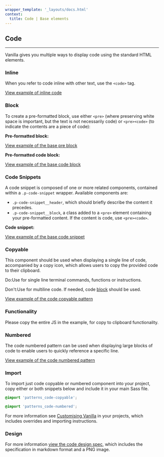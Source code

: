 ```yaml
---
wrapper_template: '_layouts/docs.html'
context:
  title: Code | Base elements
---
```


## Code

<hr>

Vanilla gives you multiple ways to display code using the standard HTML elements.

### Inline

When you refer to code inline with other text, use the <code>&lt;code></code> tag.

<div class="embedded-example"><a href="/docs/examples/base/code-inline/" class="js-example">
View example of inline code
</a></div>

### Block

To create a pre-formatted block, use either `<pre>` (where preserving white space is important, but the text is not necessarily code) or `<pre><code>` (to indicate the contents are a piece of code):

**Pre-formatted block:**

<div class="embedded-example"><a href="/docs/examples/base/pre/" class="js-example">
View example of the base pre block
</a></div>

**Pre-formatted code block:**

<div class="embedded-example"><a href="/docs/examples/base/code-block/" class="js-example">
View example of the base code block
</a></div>

### Code Snippets

A code snippet is composed of one or more related components, contained within a `.p-code-snippet` wrapper. Available components are:

<!-- more to come after this initial example: dropdowns, block--numbered, command prompt etc -->

- `.p-code-snippet__header`, which should briefly describe the content it precedes.
- `.p-code-snippet__block`, a class added to a `<pre>` element containing your pre-formatted content. If the content is code, use `<pre><code>`.

**Code snippet:**

<div class="embedded-example"><a href="/docs/examples/patterns/code-snippet/code-snippet" class="js-example">
View example of the base code snippet
</a></div>

### Copyable

This component should be used when displaying a single line of code, accompanied by a copy icon, which allows users to copy the provided code to their clipboard.

<div class="p-strip is-shallow">
  <div class="row">
     <div class="col-4">
       <div class="p-notification--positive">
        <p class="p-notification__response"><span class="p-notification__status">Do:</span>Use for single line terminal commands, functions or instructions.</p>
       </div>
     </div>
    <div class="col-4">
      <div class="p-notification--negative">
        <p class="p-notification__response"><span class="p-notification__status">Don't:</span>Use for multiline code. If needed, code <a href="#block" class="p-notification__action">block</a> should be used.</p>
      </div>
    </div>
  </div>
</div>

<div class="embedded-example"><a href="/docs/examples/patterns/code-copyable/" class="js-example">
View example of the code copyable pattern
</a></div>

### Functionality

Please copy the entire JS in the example, for copy to clipboard functionality.

### Numbered

The code numbered pattern can be used when displaying large blocks of code to enable users to quickly reference a specific line.

<div class="embedded-example"><a href="/docs/examples/patterns/code-numbered/" class="js-example">
View example of the code numbered pattern
</a></div>

### Import

To import just code copyable or numbered component into your project, copy either or both snippets below and include it in your main Sass file.

```scss
@import 'patterns_code-copyable';
```

```scss
@import 'patterns_code-numbered';
```

For more information see [Customising Vanilla](/docs/customising-vanilla/) in your projects, which includes overrides and importing instructions.

### Design

For more information [view the code design spec](https://github.com/ubuntudesign/vanilla-design/tree/master/Code), which includes the specification in markdown format and a PNG image.

